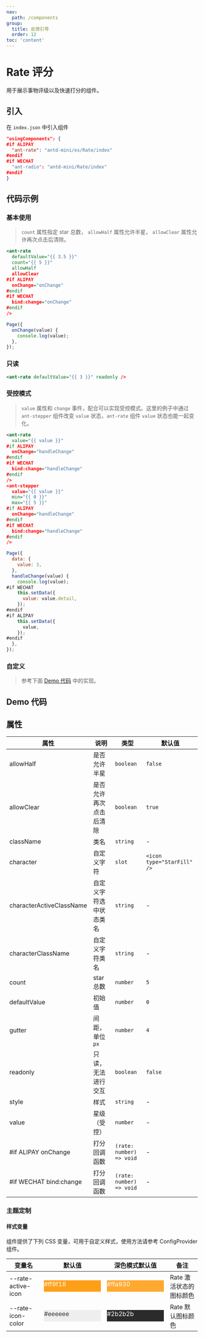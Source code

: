 ```yaml
---
nav:
  path: /components
group:
  title: 反馈引导
  order: 12
toc: 'content'
---
```


# Rate 评分

用于展示事物评级以及快速打分的组件。

## 引入

在 `index.json` 中引入组件

```json
"usingComponents": {
#if ALIPAY
  "ant-rate": "antd-mini/es/Rate/index"
#endif
#if WECHAT
  "ant-radio": "antd-mini/Rate/index"
#endif
}
```

## 代码示例

### 基本使用

> `count` 属性指定 star 总数， `allowHalf` 属性允许半星， `allowClear` 属性允许再次点击后清除。

```xml
<ant-rate
  defaultValue="{{ 3.5 }}"
  count="{{ 5 }}"
  allowHalf
  allowClear
#if ALIPAY
  onChange="onChange"
#endif
#if WECHAT
  bind:change="onChange"
#endif
/>
```

```js
Page({
  onChange(value) {
    console.log(value);
  },
});
```

### 只读

```xml
<ant-rate defaultValue="{{ 3 }}" readonly />
```

### 受控模式

> `value` 属性和 `change` 事件，配合可以实现受控模式。这里的例子中通过 `ant-stepper` 组件改变 `value` 状态，`ant-rate` 组件 `value` 状态也能一起变化。

```xml
<ant-rate
  value="{{ value }}"
#if ALIPAY
  onChange="handleChange"
#endif
#if WECHAT
  bind:change="handleChange"
#endif
/>
<ant-stepper
  value="{{ value }}"
  min="{{ 0 }}"
  max="{{ 5 }}"
#if ALIPAY
  onChange="handleChange"
#endif
#if WECHAT
  bind:change="handleChange"
#endif
/>
```

```js
Page({
  data: {
    value: 3,
  },
  handleChange(value) {
    console.log(value);
#if WECHAT
    this.setData({
      value: value.detail,
    });
#endif
#if ALIPAY
    this.setData({
      value,
    });
#endif
  },
});
```

### 自定义

> 参考下面 [Demo 代码](#demo-代码) 中的实现。

## Demo 代码

<code src='../../demo/pages/Rate/index'></code>

## 属性

| 属性                     | 说明                   | 类型                     | 默认值                     |
| ------------------------ | ---------------------- | ------------------------ | -------------------------- |
| allowHalf                | 是否允许半星           | `boolean`                | `false`                    |
| allowClear               | 是否允许再次点击后清除 | `boolean`                | `true`                     |
| className                | 类名                   | `string`                 | -                          |
| character                | 自定义字符             | `slot`                   | `<icon type="StarFill" />` |
| characterActiveClassName | 自定义字符选中状态类名 | `string`                 | -                          |
| characterClassName       | 自定义字符类名         | `string`                 | -                          |
| count                    | star 总数              | `number`                 | `5`                        |
| defaultValue             | 初始值                 | `number`                 | `0`                        |
| gutter                   | 间距，单位 `px`        | `number`                 | `4`                        |
| readonly                 | 只读，无法进行交互     | `boolean`                | `false`                    |
| style                    | 样式                   | `string`                 | -                          |
| value                    | 星级（受控）           | `number`                 | -                          |
| #if ALIPAY onChange      | 打分回调函数           | `(rate: number) => void` | -                          |
| #if WECHAT bind:change   | 打分回调函数           | `(rate: number) => void` | -                          |

### 主题定制

#### 样式变量

组件提供了下列 CSS 变量，可用于自定义样式，使用方法请参考 ConfigProvider 组件。

| 变量名             | 默认值                                                                                            | 深色模式默认值                                                                                    | 备注                    |
| ------------------ | ------------------------------------------------------------------------------------------------- | ------------------------------------------------------------------------------------------------- | ----------------------- |
| --rate-active-icon | <div style="width: 150px; height: 30px; background-color: #ff9f18; color: #ffffff;">#ff9f18</div> | <div style="width: 150px; height: 30px; background-color: #ffa930; color: #ffffff;">#ffa930</div> | Rate 激活状态的图标颜色 |
| --rate-icon-color  | <div style="width: 150px; height: 30px; background-color: #eeeeee; color: #333333;">#eeeeee</div> | <div style="width: 150px; height: 30px; background-color: #2b2b2b; color: #ffffff;">#2b2b2b</div> | Rate 默认图标颜色       |
